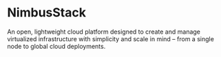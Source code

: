 # NimbusStack
An open, lightweight cloud platform designed to create and manage virtualized infrastructure with simplicity and scale in mind – from a single node to global cloud deployments.
